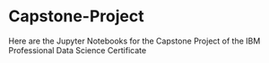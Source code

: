 # Capstone-Project

Here are the Jupyter Notebooks for the Capstone Project of the IBM Professional Data Science Certificate
